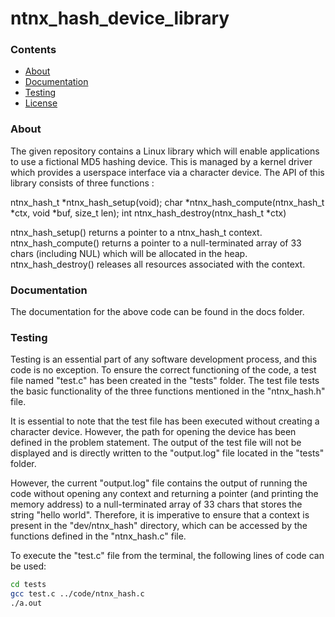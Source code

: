 # ntnx_hash_device_library

### **Contents**

<!-- TOC -->
* [About](#about)
* [Documentation](#documentation)
* [Testing](#testing)
* [License](#license)
<!-- TOC -->

### **About**

The given repository contains a Linux library which will enable applications to use a fictional 
MD5 hashing device. This is managed by a kernel driver which provides a userspace interface 
via a character device. 
The API of this library consists of three functions : 

ntnx_hash_t *ntnx_hash_setup(void);
char *ntnx_hash_compute(ntnx_hash_t *ctx, void *buf, size_t len);
int ntnx_hash_destroy(ntnx_hash_t *ctx)

ntnx_hash_setup() returns a pointer to a ntnx_hash_t context.
ntnx_hash_compute() returns a pointer to a null-terminated array of 33 chars (including NUL) 
which will be allocated in the heap.
ntnx_hash_destroy() releases all resources associated with the context.

### **Documentation**

The documentation for the above code can be found in the docs folder.

### **Testing**

Testing is an essential part of any software development process, and this code is no exception. To ensure the correct functioning of the code, a test file named "test.c" has been created in the "tests" folder. The test file tests the basic functionality of the three functions mentioned in the "ntnx_hash.h" file.

It is essential to note that the test file has been executed without creating a character device. However, the path for opening the device has been defined in the problem statement. The output of the test file will not be displayed and is directly written to the "output.log" file located in the "tests" folder.

However, the current "output.log" file contains the output of running the code without opening any context and returning a pointer (and printing the memory address) to a null-terminated array of 33 chars that stores the string "hello world". Therefore, it is imperative to ensure that a context is present in the "dev/ntnx_hash" directory, which can be accessed by the functions defined in the "ntnx_hash.c" file.

To execute the "test.c" file from the terminal, the following lines of code can be used:

```bash
cd tests
gcc test.c ../code/ntnx_hash.c
./a.out
```






